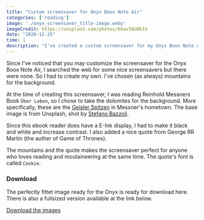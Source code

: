 ```yaml
---
title: "Custom screensaver for Onyx Boox Note Air"
categories: ['reading']
image: './onyx_screensaver_title-image.webp'
imageCredit: https://unsplash.com/photos/6bav58U0kIU
date: "2020-12-25"
time: 1
description: "I've created a custom screensaver for my Onyx Boox Note Air - and it is available for download."
---
```


Since I've noticed that you may customize the screensaver for the Onyx Boox Note Air, I searched the web for some nice screensavers but there were none.
So I had to create my own. I've chosen (as always) mountains for the background.

At the time of creating this screensaver, I was reading Reinhold Messners Book `Über Leben`,
so I chose to take the dolomites for the background. More specifically, these are the [Geisler Spitzen](https://www.google.at/maps/place/Odlegruppa/) in Messner's hometown.
The base image is from Unsplash, shot by [Stefano Bazzoli](https://unsplash.com/@stefanobaz).

Since this ebook reader does have a E-Ink display, I had to make it black and white and increase contrast.
I also added a nice quote from George RR Martin (the auther of Game of Thrones).

The mountains and the quote makes the screensaver perfect for anyone who loves reading and moutaineering at the same time.
The quote's font is called `Cookie`.

### Download
The perfectly fittet image ready for the Onyx is ready for download here.
There is also a fullsized version available at the link below.

[Download the images](https://github.com/davidkroell/gatsby-portfolio/tree/master/content/blogposts/2020/custom-screensaver-for-onyx-boox-note-air)

